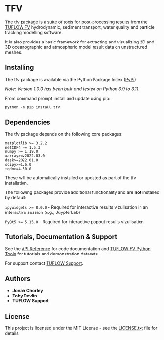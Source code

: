 # TFV
The tfv package is a suite of tools for post-processing results from the [TUFLOW FV](https://www.tuflow.com/Tuflow%20FV.aspx) hydrodynamic, sediment transport, water quality and particle tracking modelling software. 

It is also provides a basic framework for extracting and visualizing 2D and 3D oceanographic and atmospheric model result data on unstructured meshes.

## Installing
The tfv package is available via the Python Package Index ([PyPi](https://pypi.org/project/tfv/))

*Note: Version 1.0.0 has been built and tested on Python 3.9 to 3.11*.

From command prompt install and update using pip:

```
python -m pip install tfv
```

## Dependencies
The tfv package depends on the following core packages:

```
matplotlib >= 3.2.2
netCDF4 >= 1.5.3
numpy >= 1.19.0
xarray>=v2022.03.0
dask>=2022.01.0
scipy>=1.6.0
tqdm>=4.50.0
```

These will be automatically installed or updated as part of the tfv installation.

The following packages provide additional functionality and are **not** installed by default:

`ipywidgets >= 8.0.0` - Required for interactive results vizulisation in an interactive session (e.g., JuypterLab)

`PyQt5 >= 5.15.0`  - Required for interactive popout results vizulisation

## Tutorials, Documentation & Support
See the [API Reference](https://tfv.readthedocs.io/en/latest/) for code documentation and
[TUFLOW FV Python Tools](https://fvwiki.tuflow.com/index.php?title=FV_Python_Tools) for tutorials and demonstration 
datasets. 

For support contact [TUFLOW Support](mailto:support@tuflow.com).

## Authors
* **Jonah Chorley**
* **Toby Devlin**
* **TUFLOW Support**

## License
This project is licensed under the MIT License - see the [LICENSE.txt](https://gitlab.com/TUFLOW/tfv/blob/master/LICENSE) file for details
